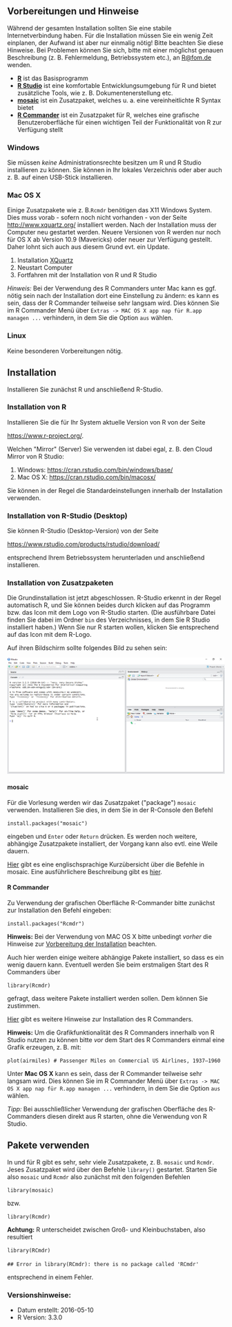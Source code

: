 Vorbereitungen und Hinweise
---------------------------

Während der gesamten Installation sollten Sie eine stabile
Internetverbindung haben. Für die Installation müssen Sie ein wenig Zeit
einplanen, der Aufwand ist aber nur einmalig nötig! Bitte beachten Sie
diese Hinweise. Bei Problemen können Sie sich, bitte mit einer möglichst
genauen Beschreibung (z. B. Fehlermeldung, Betriebssystem etc.), an
<R@fom.de> wenden.

-   [**R**](https://www.r-project.org/) ist das Basisprogramm
-   [**R Studio**](https://www.rstudio.com/) ist eine komfortable
    Entwicklungsumgebung für R und bietet zusätzliche Tools, wie z. B.
    Dokumentenerstellung etc.
-   [**mosaic**](https://cran.r-project.org/web/packages/mosaic/) ist
    ein Zusatzpaket, welches u. a. eine vereinheitlichte R Syntax bietet
-   [**R
    Commander**](http://socserv.socsci.mcmaster.ca/jfox/Misc/Rcmdr/) ist
    ein Zusatzpaket für R, welches eine grafische Benutzeroberfläche für
    einen wichtigen Teil der Funktionalität von R zur Verfügung stellt

### Windows

Sie müssen *keine* Administrationsrechte besitzen um R und R Studio
installieren zu können. Sie können in Ihr lokales Verzeichnis oder aber
auch z. B. auf einen USB-Stick installieren.

### Mac OS X

Einige Zusatzpakete wie z. B.`Rcmdr` benötigen das X11 Windows System.
Dies muss vorab - sofern noch nicht vorhanden - von der Seite
<http://www.xquartz.org/> installiert werden. Nach der Installation muss
der Computer neu gestartet werden. Neuere Versionen von R werden nur
noch für OS X ab Version 10.9 (Mavericks) oder neuer zur Verfügung
gestellt. Daher lohnt sich auch aus diesem Grund evt. ein Update.

1.  Installation [XQuartz](http://www.xquartz.org/)
2.  Neustart Computer
3.  Fortfahren mit der Installation von R und R Studio

*Hinweis:* Bei der Verwendung des R Commanders unter Mac kann es ggf.
nötig sein nach der Installation dort eine Einstellung zu ändern: es
kann es sein, dass der R Commander teilweise sehr langsam wird. Dies
können Sie im R Commander Menü über
`Extras -> MAC OS X app nap für R.app managen ...` verhindern, in dem
Sie die Option `aus` wählen.

### Linux

Keine besonderen Vorbereitungen nötig.

Installation
------------

Installieren Sie zunächst R und anschließend R-Studio.

### Installation von R

Installieren Sie die für Ihr System aktuelle Version von R von der Seite

<https://www.r-project.org/>.

Welchen "Mirror" (Server) Sie verwenden ist dabei egal, z. B. den Cloud
Mirror von R Studio:

1.  Windows: <https://cran.rstudio.com/bin/windows/base/>
2.  Mac OS X: <https://cran.rstudio.com/bin/macosx/>

Sie können in der Regel die Standardeinstellungen innerhalb der
Installation verwenden.

### Installation von R-Studio (Desktop)

Sie können R-Studio (Desktop-Version) von der Seite

<https://www.rstudio.com/products/rstudio/download/>

entsprechend Ihrem Betriebssystem herunterladen und anschließend
installieren.

### Installation von Zusatzpaketen

Die Grundinstallation ist jetzt abgeschlossen. R-Studio erkennt in der
Regel automatisch R, und Sie können beides durch klicken auf das
Programm bzw. das Icon mit dem Logo von R-Studio starten. (Die
ausführbare Datei finden Sie dabei im Ordner `bin` des Verzeichnisses,
in dem Sie R Studio installiert haben.) Wenn Sie nur R starten wollen,
klicken Sie entsprechend auf das Icon mit dem R-Logo.

Auf ihren Bildschirm sollte folgendes Bild zu sehen sein:

![](RStudio-Screenshot.png)<!-- -->

#### mosaic

Für die Vorlesung werden wir das Zusatzpaket ("package") `mosaic`
verwenden. Installieren Sie dies, in dem Sie in der R-Console den Befehl

    install.packages("mosaic")

eingeben und `Enter` oder `Return` drücken. Es werden noch weitere,
abhängige Zusatzpakete installiert, der Vorgang kann also evtl. eine
Weile dauern.

[Hier](https://cran.r-project.org/web/packages/mosaic/vignettes/MinimalR.pdf)
gibt es eine englischsprachige Kurzübersicht über die Befehle in mosaic.
Eine ausführlichere Beschreibung gibt es
[hier](https://github.com/ProjectMOSAIC/LittleBooks/blob/master/StudentGuide/MOSAIC-StudentGuide.pdf).

#### R Commander

Zu Verwendung der grafischen Oberfläche R-Commander bitte zunächst zur
Installation den Befehl eingeben:

    install.packages("Rcmdr")

**Hinweis:** Bei der Verwendung von MAC OS X bitte unbedingt *vorher*
die Hinweise zur [Vorbereitung der Installation](#anchor) beachten.

Auch hier werden einige weitere abhängige Pakete installiert, so dass es
ein wenig dauern kann. Eventuell werden Sie beim erstmaligen Start des R
Commanders über

    library(Rcmdr)

gefragt, dass weitere Pakete installiert werden sollen. Dem können Sie
zustimmen.

[Hier](http://socserv.socsci.mcmaster.ca/jfox/Misc/Rcmdr/installation-notes.html)
gibt es weitere Hinweise zur Installation des R Commanders.

**Hinweis:** Um die Grafikfunktionalität des R Commanders innerhalb von
R Studio nutzen zu können bitte *vor* dem Start des R Commanders einmal
eine Grafik erzeugen, z. B. mit:

    plot(airmiles) # Passenger Miles on Commercial US Airlines, 1937–1960

Unter **Mac OS X** kann es sein, dass der R Commander teilweise sehr
langsam wird. Dies können Sie im R Commander Menü über
`Extras -> MAC OS X app nap für R.app managen ...` verhindern, in dem
Sie die Option `aus` wählen.

*Tipp:* Bei ausschließlicher Verwendung der grafischen Oberfläche des
R-Commanders diesen direkt aus R starten, ohne die Verwendung von R
Studio.

Pakete verwenden
----------------

In und für R gibt es sehr, sehr viele Zusatzpakete, z. B. `mosaic` und
`Rcmdr`. Jeses Zusatzpaket wird über den Befehle `library()` gestartet.
Starten Sie also `mosaic` und `Rcmdr` also zunächst mit den folgenden
Befehlen

    library(mosaic)

bzw.

    library(Rcmdr)

**Achtung:** R unterscheidet zwischen Groß- und Kleinbuchstaben, also
resultiert

    library(RCmdr)

    ## Error in library(RCmdr): there is no package called 'RCmdr'

entsprechend in einem Fehler.

### Versionshinweise:

-   Datum erstellt: 2016-05-10
-   R Version: 3.3.0
